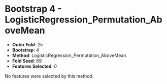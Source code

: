 # Bootstrap 4 - LogisticRegression_Permutation_AboveMean

- **Outer Fold**: 25
- **Bootstrap**: 4
- **Method**: LogisticRegression_Permutation_AboveMean
- **Fold Seed**: 69
- **Features Selected**: 0

No features were selected by this method.
